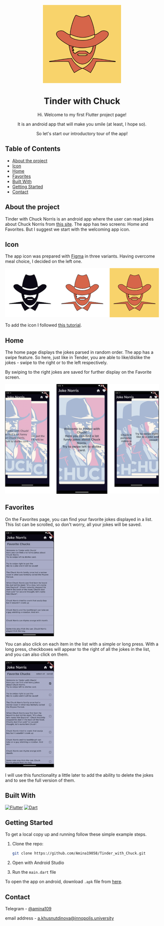 
<!-- PROJECT LOGO -->
<div align="center">
  <a href="https://github.com/Amina19058/Tinder_with_Chuck">
    <img src="assets/images/logo.png" alt="Logo" width="256" height="256">
  </a>

<h1>Tinder with Chuck</h1>

<p>Hi. Welcome to my first Flutter project page!</p>

<p>It is an android app that will make you smile (at least, I hope so).</p>

<p>So let's start our introductory tour of the app!</p>
</div>

<!-- TABLE OF CONTENTS -->
## Table of Contents

- [About the project](#about-the-project)
- [Icon](#icon)
- [Home](#home)
- [Favorites](#favorites)
- [Built With](#built-with)
- [Getting Started](#getting-started)
- [Contact](#contact)

## About the project

Tinder with Chuck Norris is an android app where the user can read jokes about Chuck Norris from [this site](https://api.chucknorris.io). The app has two screens: Home and Favorites. But I suggest we start with the welcoming app icon.

## Icon

The app icon was prepared with [Figma](https://www.figma.com) in three variants. Having overcome meal choice, I decided on the left one.

![Icon variants](assets/images/variants.png)

To add the icon I followed [this tutorial](https://pub.dev/packages/flutter_launcher_icons).

## Home

The home page displays the jokes parsed in random order.
The app has a swipe feature. So here, just like in Tender, you are able to like/dislike the jokes - swipe to the right or to the left respectively.

By swiping to the right jokes are saved for further display on the Favorite screen.

![Home with swipes](assets/images/home.png)

## Favorites

On the Favorites page, you can find your favorite jokes displayed in a list. This list can be scrolled, so don't worry, all your jokes will be saved.

<img src="assets/images/favorite1.png" alt="favorites" width="160"/>

You can also click on each item in the list with a simple or long press. With a long press, checkboxes will appear to the right of all the jokes in the list, and you can also click on them.

<img src="assets/images/favorite2.png" alt="favorites" width="160"/>

I will use this functionality a little later to add the ability to delete the jokes and to see the full version of them.

## Built With

[![Flutter][Flutter]][Flutter-url] [![Dart][Dart]][Dart-url]

<!-- GETTING STARTED -->
## Getting Started

To get a local copy up and running follow these simple example steps.

1. Clone the repo:

   ```sh
   git clone https://github.com/Amina19058/Tinder_with_Chuck.git
   ```

2. Open with Android Studio

3. Run the `main.dart` file

To open the app on android, download `.apk` file from [here](https://drive.google.com/drive/folders/12eYX9sIZ8QGf0-a7jS9-PdobhWQ7-0S_).

## Contact

Telegram - [@amina109](https://t.me/amina109)

email address - [a.khusnutdinova@innopolis.university](a.khusnutdinova@innopolis.university)

<!-- MARKDOWN LINKS & IMAGES -->
[Flutter]: https://img.shields.io/badge/Flutter-0769AD?style=for-the-badge&logo=flutter&logoColor=white
[Flutter-url]: https://flutter.dev

[Dart]: https://img.shields.io/badge/Dart-20232A?style=for-the-badge&logo=dart&logoColor=61DAFB
[Dart-url]: https://dart.dev
